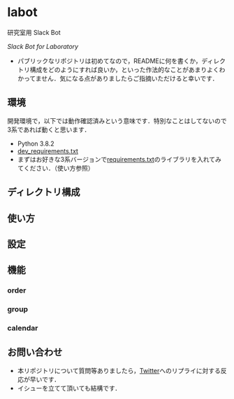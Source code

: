 # labot
研究室用 Slack Bot

*Slack Bot for Laboratory*

- パブリックなリポジトリは初めてなので，READMEに何を書くか，ディレクトリ構成をどのようにすれば良いか，といった作法的なことがあまりよくわかってません．気になる点がありましたらご指摘いただけると幸いです．

## 環境
開発環境で，以下では動作確認済みという意味です．特別なことはしてないので3系であれば動くと思います．

- Python 3.8.2
- [dev_requirements.txt](./dev_requirements.txt)
- まずはお好きな3系バージョンで[requirements.txt](./requirements.txt)のライブラリを入れてみてください．（使い方参照）

## ディレクトリ構成


## 使い方


## 設定


## 機能

### order

### group

### calendar


## お問い合わせ
- 本リポジトリについて質問等ありましたら，[Twitter](https://twitter.com/nyu923)へのリプライに対する反応が早いです．
- イシューを立てて頂いても結構です．
